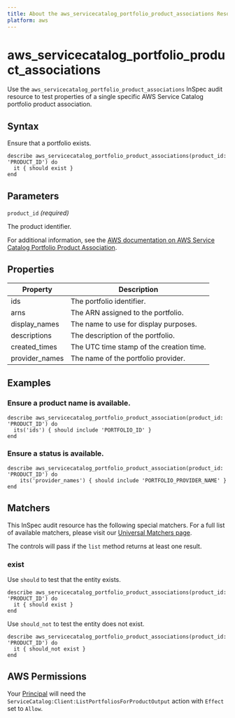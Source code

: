 ```yaml
---
title: About the aws_servicecatalog_portfolio_product_associations Resource
platform: aws
---
```


# aws\_servicecatalog\_portfolio\_product\_associations

Use the `aws_servicecatalog_portfolio_product_associations` InSpec audit resource to test properties of a single specific AWS Service Catalog portfolio product association.

## Syntax

Ensure that a portfolio exists.

    describe aws_servicecatalog_portfolio_product_associations(product_id: 'PRODUCT_ID') do
      it { should exist }
    end

## Parameters

`product_id` _(required)_

The product identifier.

For additional information, see the [AWS documentation on AWS Service Catalog Portfolio Product Association](https://docs.aws.amazon.com/AWSCloudFormation/latest/UserGuide/aws-resource-servicecatalog-portfolioproductassociation.html).

## Properties

| Property | Description|
| --- | --- |
| ids | The portfolio identifier. |
| arns | The ARN assigned to the portfolio. |
| display_names | The name to use for display purposes. |
| descriptions | The description of the portfolio. |
| created_times | The UTC time stamp of the creation time. |
| provider_names | The name of the portfolio provider. |

## Examples

### Ensure a product name is available.

    describe aws_servicecatalog_portfolio_product_association(product_id: 'PRODUCT_ID') do
      its('ids') { should include 'PORTFOLIO_ID' }
    end

### Ensure a status is available.

    describe aws_servicecatalog_portfolio_product_association(product_id: 'PRODUCT_ID') do
        its('provider_names') { should include 'PORTFOLIO_PROVIDER_NAME' }
    end

## Matchers

This InSpec audit resource has the following special matchers. For a full list of available matchers, please visit our [Universal Matchers page](https://www.inspec.io/docs/reference/matchers/).

The controls will pass if the `list` method returns at least one result.

### exist

Use `should` to test that the entity exists.

    describe aws_servicecatalog_portfolio_product_associations(product_id: 'PRODUCT_ID') do
      it { should exist }
    end

Use `should_not` to test the entity does not exist.

    describe aws_servicecatalog_portfolio_product_associations(product_id: 'PRODUCT_ID') do
      it { should_not exist }
    end

## AWS Permissions

Your [Principal](https://docs.aws.amazon.com/IAM/latest/UserGuide/intro-structure.html#intro-structure-principal) will need the `ServiceCatalog:Client:ListPortfoliosForProductOutput` action with `Effect` set to `Allow`.
